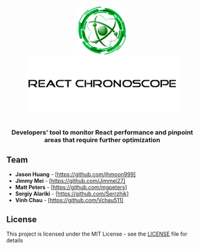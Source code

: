 <p align="center">
<img src="/src/assets/ChronoScope.png" width="25%" height="30%">
<br/>
<img src="/src/assets/ChronoScopeTitle.png">
</p>

 # 
<h3 align="center" width=80%> Developers' tool to monitor React performance and pinpoint areas that require further optimization</h3>

## Team

- **Jason Huang** - [https://github.com/jhmoon999]
- **Jimmy Mei** - [https://github.com/Jimmei27]
- **Matt Peters** - [https://github.com/mgpeters]
- **Sergiy Alariki** - [https://github.com/Serrzhik]
- **Vinh Chau** - [https://github.com/Vchau511]

## License

This project is licensed under the MIT License - see the [LICENSE](LICENSE) file for details
